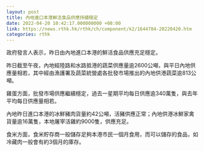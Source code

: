 ```yaml
---
layout: post
title: 內地進口本港鮮活食品供應持續穩定
date: 2022-04-20 10:42:17.000000000 +08:00
link: https://news.rthk.hk/rthk/ch/component/k2/1644784-20220420.htm
categories: rthk
---
```


政府發言人表示，昨日由內地進口本港的鮮活食品供應充足穩定。

昨日截至午夜，內地經陸路和水路抵港的蔬菜供應量逾2600公噸，與平日內地供應量相若，其中經由漁護署及蔬菜統營處各批發市場推出的內地供港蔬菜逾813公噸。

雞蛋方面，批發市場供應繼續穩定，過去一星期平均每日供應逾340萬隻，與去年平均每日供應量相若。

內地昨日進口本港的冰鮮豬肉貨量約42公噸，活豬供應正常；內地供港冰鮮家禽貨量逾16萬隻，本地屠宰活雞約9000隻，供應充足。

食米方面，食米貯存商一般儲存足夠本港市民一個月食用，而可以儲存的食品，如冷藏肉一般會有約3個月的庫存。
